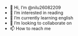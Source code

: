 - 👋 Hi, I’m @nilu26082209
- 👀 I’m interested in reading
- 🌱 I’m currently learning english
- 💞️ I’m looking to collaborate on 
- 📫 How to reach me 

<!---
nilu26082209/nilu26082209 is a ✨ special ✨ repository because its `README.md` (this file) appears on your GitHub profile.
You can click the Preview link to take a look at your changes.
--->
